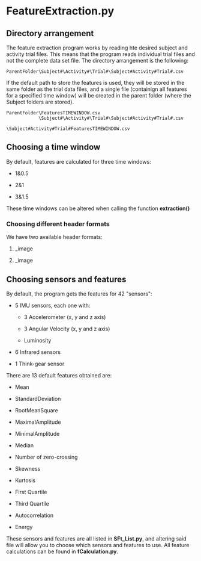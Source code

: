 # FeatureExtraction.py

## Directory arrangement

The feature extraction program works by reading hte desired subject and activity trial files. This means that the program reads individual trial files and not the complete data set file. The directory arrangement is the following:


    ParentFolder\Subject#\Activity#\Trial#\Subject#Activity#Trial#.csv


If the default path to store the features is used, they will be stored in the same folder as the trial data files, and a single file (containign all features for a specified time window) will be created in the parent folder (where the Subject folders are stored).


    ParentFolder\FeaturesTIMEWINDOW.csv
                \Subject#\Activity#\Trial#\Subject#Activity#Trial#.csv
                                          \Subject#Activity#Trial#FeaturesTIMEWINDOW.csv


## Choosing a time window

By default, features are calculated for three time windows:

- 1&0.5

- 2&1

- 3&1.5

These time windows can be altered when calling the function **extraction()**

### Choosing different header formats

We have two available header formats:

1. _image

2. _image

## Choosing sensors and features

By default, the program gets the features for 42 "sensors":

- 5 IMU sensors, each one with:

  - 3 Accelerometer (x, y and z axis)

  - 3 Angular Velocity (x, y and z axis)

  - Luminosity

- 6 Infrared sensors

- 1 Think-gear sensor

There are 13 default features obtained are:

- Mean

- StandardDeviation

- RootMeanSquare

- MaximalAmplitude

- MinimalAmplitude

- Median

- Number of zero-crossing

- Skewness

- Kurtosis

- First Quartile

- Third Quartile

- Autocorrelation

- Energy


These sensors and features are all listed in **SFt_List.py**, and altering said file will allow you to choose which sensors and features to use. All feature calculations can be found in **fCalculation.py**.
